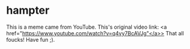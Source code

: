 # hampter
This is a meme came from YouTube. This's original video link:
<a href="https://www.youtube.com/watch?v=q4vy7BcAVJg"</a>>
 That all foucks! Have fun ;).
